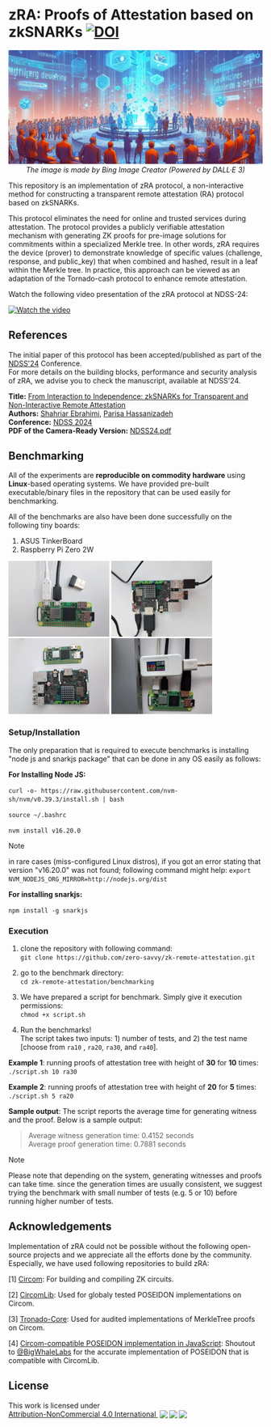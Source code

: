 # zRA: Proofs of Attestation based on zkSNARKs  [![DOI](https://zenodo.org/badge/624406789.svg)](https://zenodo.org/badge/latestdoi/624406789)
<p align="center">
  <img src="doc/cover_image_by_Bing_Image_Creator.jpeg" data-canonical-src="doc/cover_image_by_Bing_Image_Creator.jpeg"/>
  <em>The image is made by Bing Image Creator (Powered by DALL·E 3)</em>
</p>

This repository is an implementation of zRA protocol, a non-interactive method for constructing a transparent remote attestation (RA) protocol based on zkSNARKs. 

This protocol eliminates the need for online and trusted services during attestation. The protocol provides a publicly verifiable attestation mechanism with generating ZK proofs for pre-image solutions for commitments within a specialized Merkle tree. In other words, zRA requires the device (prover) to demonstrate knowledge of specific values (challenge, response, and public_key) that when combined and hashed, result in a leaf within the Merkle tree. In practice, this approach can be viewed as an adaptation of the Tornado-cash protocol to enhance remote attestation.


<p align="center">

  Watch the following video presentation of the zRA protocol at NDSS-24:

  [![Watch the video](https://github.com/user-attachments/assets/6230c07f-7335-4257-9d35-49a2b47c34bf)](http://www.youtube.com/watch?v=8e9T8VJIf64)

</p>



## References
The initial paper of this protocol has been accepted/published as part of the [NDSS'24](https://www.ndss-symposium.org/ndss2024/) Conference.</br>
For more details on the building blocks, performance and security analysis of zRA, we advise you to check the manuscript, available at NDSS'24.

**Title:** [From Interaction to Independence: zkSNARKs for Transparent and Non-Interactive Remote Attestation](https://dx.doi.org/10.14722/ndss.2024.24815)</br>
**Authors:** [Shahriar Ebrahimi](https://lovely-necromancer.github.io), [Parisa Hassanizadeh](https://parizad1188.github.io)</br>
**Conference:** [NDSS 2024](https://www.ndss-symposium.org/ndss2024/)</br>
**PDF of the Camera-Ready Version:** [NDSS24.pdf](doc/NDSS24.pdf)


## Benchmarking
All of the experiments are __reproducible on commodity hardware__ using __Linux__-based operating systems. We have provided pre-built executable/binary files in the repository that can be used easily for benchmarking.

All of the benchmarks are also have been done successfully on the following tiny boards:
1. ASUS TinkerBoard
2. Raspberry Pi Zero 2W
<p float="left">
 <img src="doc/photo-raspberry-pi-zero.jpg" data-canonical-src="doc/photo-raspberry-pi-zero.jpg" height="150" />
 <img src="doc/photo-tinkerboard.jpg" data-canonical-src="doc/photo-tinkerboard.jpg" height="150" />
 <img src="doc/photo-together.jpg" data-canonical-src="doc/photo-together.jpg" height="150" />
 <img src="doc/measure-proof-gen-energy.jpg" data-canonical-src="doc/measure-proof-gen-energy.jpg" height="150" />
</p>

### Setup/Installation

The only preparation that is required to execute benchmarks is installing "node js and snarkjs package" that can be done in any OS easily as follows:

__For Installing Node JS:__

``` curl -o- https://raw.githubusercontent.com/nvm-sh/nvm/v0.39.3/install.sh | bash ```

``` source ~/.bashrc ```

``` nvm install v16.20.0 ```

> [!NOTE]
> in rare cases (miss-configured Linux distros), if you got an error stating that version "v16.20.0" was not found; following command might help:
> ``` export NVM_NODEJS_ORG_MIRROR=http://nodejs.org/dist ```
> 

__For installing snarkjs:__

``` npm install -g snarkjs ```


### Execution
1. clone the repository with following command:\
```git clone https://github.com/zero-savvy/zk-remote-attestation.git ```

2. go to the benchmark directory:\
```cd zk-remote-attestation/benchmarking ```

3. We have prepared a script for benchmark. Simply give it execution permissions:\
 ```chmod +x script.sh ```

4. Run the benchmarks! \
The script takes two inputs: 1) number of tests, and 2) the test name [choose from ```ra10``` , ```ra20```, ```ra30```, and ```ra40```].

__Example 1__: running proofs of attestation tree with height of __30__ for __10__ times:\
```./script.sh 10 ra30```

__Example 2__: running proofs of attestation tree with height of __20__ for __5__ times:\
```./script.sh 5 ra20```

__Sample output__: The script reports the average time for generating witness and the proof. Below is a sample output:
>Average witness generation time: 0.4152 seconds\
Average proof generation time: 0.7881 seconds

> [!NOTE]
> Please note that depending on the system, generating witnesses and proofs can take time. since the generation times are usually consistent, we suggest trying the benchmark with small number of tests (e.g. 5 or 10) before running higher number of tests.

## Acknowledgements
Implementation of zRA could not be possible without the following open-source projects and we appreciate all the efforts done by the community. Especially, we have used following repositories to build zRA:

[1] [Circom](https://github.com/iden3/circom): For building and compiling ZK circuits.

[2] [CircomLib](https://github.com/iden3/circomlib): Used for globaly tested POSEIDON implementations on Circom.

[3] [Tronado-Core](https://github.com/tornadocash/tornado-core): Used for audited implementations of MerkleTree proofs on Circom.

[4] [Circom-compatible POSEIDON implementation in JavaScript](https://github.com/BigWhaleLabs/poseidon): Shoutout to [@BigWhaleLabs](https://github.com/BigWhaleLabs) for the accurate implementation of POSEIDON that is compatible with CircomLib.

## License
<p xmlns:cc="http://creativecommons.org/ns#" >This work is licensed under <a href="http://creativecommons.org/licenses/by-nc/4.0/?ref=chooser-v1" target="_blank" rel="license noopener noreferrer" style="display:inline-block;">Attribution-NonCommercial 4.0 International 
 <img style="height:22px!important;margin-left:3px;vertical-align:text-bottom;" src="https://mirrors.creativecommons.org/presskit/icons/cc.svg?ref=chooser-v1"><img style="height:22px!important;margin-left:3px;vertical-align:text-bottom;" src="https://mirrors.creativecommons.org/presskit/icons/by.svg?ref=chooser-v1"><img style="height:22px!important;margin-left:3px;vertical-align:text-bottom;" src="https://mirrors.creativecommons.org/presskit/icons/nc.svg?ref=chooser-v1"></a></p>
